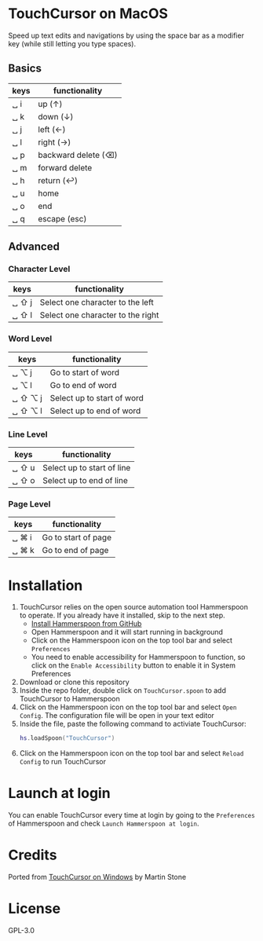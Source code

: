 # TouchCursor on MacOS

Speed up text edits and navigations by using the space bar as a modifier key (while still letting you type spaces).

## Basics

| keys | functionality |
|-------|----------|
| ␣ i | up (↑) |
| ␣ k | down (↓) |
| ␣ j | left (←) |
| ␣ l | right (→) |
| ␣ p | backward delete (⌫) |
| ␣ m | forward delete |
| ␣ h | return (↩) |
| ␣ u | home |
| ␣ o | end |
| ␣ q | escape (esc) |

## Advanced

### Character Level
| keys | functionality |
|-----|---------------|
| ␣ ⇧ j | Select one character to the left |
| ␣ ⇧ l | Select one character to the right |

### Word Level

| keys | functionality |
|-----|---------------|
| ␣ ⌥ j | Go to start of word |
| ␣ ⌥ l | Go to end of word |
| ␣ ⇧ ⌥ j | Select up to start of word |
| ␣ ⇧ ⌥ l | Select up to end of word |

### Line Level
| keys | functionality |
|-----|---------------|
| ␣ ⇧ u | Select up to start of line |
| ␣ ⇧ o | Select up to end of line |

### Page Level
| keys | functionality |
|-----|---------------|
| ␣ ⌘ i | Go to start of page |
| ␣ ⌘ k | Go to end of page |



# Installation

1. TouchCursor relies on the open source automation tool Hammerspoon to operate. If you already have it installed, skip to the next step.
    * [Install Hammerspoon from GitHub](https://github.com/Hammerspoon/hammerspoon/releases/latest)
    * Open Hammerspoon and it will start running in background
    * Click on the Hammerspoon icon on the top tool bar and select `Preferences`
    * You need to enable accessibility for Hammerspoon to function, so click on the `Enable Accessibility` button to enable it in System Preferences
2. Download or clone this repository
3. Inside the repo folder, double click on `TouchCursor.spoon` to add TouchCursor to Hammerspoon
4. Click on the Hammerspoon icon on the top tool bar and select `Open Config`. The configuration file will be open in your text editor
5. Inside the file, paste the following command to activiate TouchCursor:
    ```lua
    hs.loadSpoon("TouchCursor")
    ```
6. Click on the Hammerspoon icon on the top tool bar and select `Reload Config` to run TouchCursor

# Launch at login
You can enable TouchCursor every time at login by going to the `Preferences` of Hammerspoon and check `Launch Hammerspoon at login`.

# Credits
Ported from [TouchCursor on Windows](https://martin-stone.github.io/touchcursor/overview.html) by Martin Stone

# License
GPL-3.0
